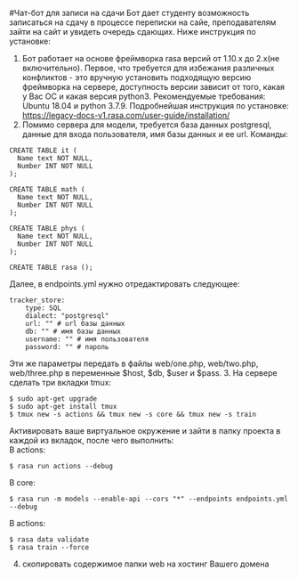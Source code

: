 #Чат-бот для записи на сдачи
Бот дает студенту возможность записаться на сдачу в процессе переписки на сайе, 
преподавателям зайти на сайт и увидеть очередь сдающих.
Ниже инструкция по установке:
1. Бот работает на основе фреймворка rasa версий от 1.10.x до 2.x(не включительно).
Первое, что требуется для избежания различных конфликтов - это вручную установить подходящую версию фреймворка на сервере, 
доступность версии зависит от того, какая у Вас ОС и какая версия python3.
Рекомендуемые требования: Ubuntu 18.04 и python 3.7.9. Подробнейшая инструкция по установке:
https://legacy-docs-v1.rasa.com/user-guide/installation/
2. Помимо сервера для модели, требуется база данных postgresql, данные для входа пользователя, имя базы данных и ее url. 
Команды:
```
CREATE TABLE it (
  Name text NOT NULL,
  Number INT NOT NULL
);

CREATE TABLE math (
  Name text NOT NULL,
  Number INT NOT NULL
);

CREATE TABLE phys (
  Name text NOT NULL,
  Number INT NOT NULL
);

CREATE TABLE rasa ();
``` 
Далее, в endpoints.yml нужно отредактировать следующее:

```
tracker_store:
    type: SQL
    dialect: "postgresql" 
    url: "" # url базы данных
    db: "" # имя базы данных
    username: "" # имя пользователя
    password: "" # пароль 
```
Эти же параметры передать в файлы web/one.php, web/two.php, web/three.php в переменные $host, $db, $user и $pass.
3. На сервере сделать три вкладки tmux:
```
$ sudo apt-get upgrade
$ sudo apt-get install tmux
$ tmux new -s actions && tmux new -s core && tmux new -s train
```
Активировать ваше виртуальное окружение и зайти в папку проекта в каждой из вкладок, после чего выполнить:  
В actions: 
```
$ rasa run actions --debug
```
В core: 
```
$ rasa run -m models --enable-api --cors "*" --endpoints endpoints.yml --debug
```
В actions: 
```
$ rasa data validate
$ rasa train --force
```
4. скопировать содержимое папки web на хостинг Вашего домена
